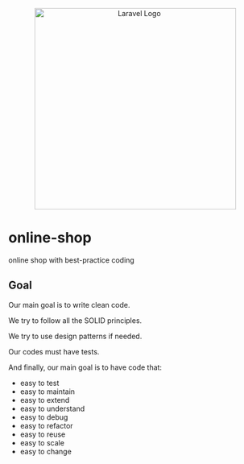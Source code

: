 <p align="center"><a href="https://laravel.com" target="_blank"><img src="https://raw.githubusercontent.com/laravel/art/master/logo-lockup/5%20SVG/2%20CMYK/1%20Full%20Color/laravel-logolockup-cmyk-red.svg" width="400" alt="Laravel Logo"></a></p>

# online-shop
online shop with best-practice coding


## Goal

Our main goal is to write clean code.

We try to follow all the SOLID principles.

We try to use design patterns if needed.

Our codes must have tests.

And finally, our main goal is to have code that:

- easy to test
- easy to maintain
- easy to extend
- easy to understand
- easy to debug
- easy to refactor
- easy to reuse
- easy to scale
- easy to change
